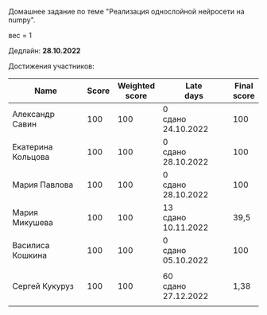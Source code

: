 Домашнее задание по теме "Реализация однослойной нейросети на numpy".

вес = 1

Дедлайн: **28.10.2022**

Достижения участников:

| Name               | Score | Weighted<br>score | Late<br>days                 | Final<br>score |
| ------------------ | ----- | ----------------- | ---------------------------- | -------------- |
| Александр Савин | 100 | 100 | 0<br />сдано 24.10.2022 | 100 |
| Екатерина Кольцова | 100 | 100 | 0<br />сдано 28.10.2022 | 100 |
| Мария Павлова | 100 | 100 | 0<br />сдано 28.10.2022 | 100 |
| Мария Микушева | 100 | 100 | 13<br />сдано 10.11.2022 | 39,5 |
| Василиса Кошкина | 100 | 100 | 0<br />сдано 05.10.2022 | 100 |
|                |       |                   |                              |                |
| Сергей Кукуруз | 100 | 100 | 60<br />сдано 27.12.2022 | 1,38 |
|                |       |                   |                              |             |

